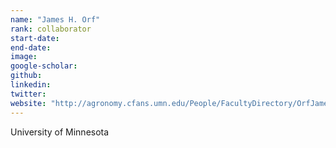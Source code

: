 ```yaml
---
name: "James H. Orf"
rank: collaborator
start-date: 
end-date:
image: 
google-scholar: 
github: 
linkedin: 
twitter: 
website: "http://agronomy.cfans.umn.edu/People/FacultyDirectory/OrfJamesH/"
---
```


University of Minnesota